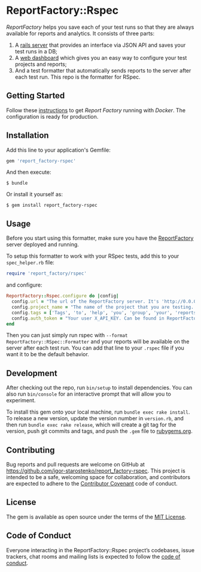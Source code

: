 # ReportFactory::Rspec

*ReportFactory* helps you save each of your test runs so that they are always available for reports and analytics.
It consists of three parts:
1. A [rails server](https://github.com/igor-starostenko/report_factory) that provides an interface via JSON API and saves your test runs in a DB;
2. A [web dashboard](https://github.com/igor-starostenko/report_factory-web) which gives you an easy way to configure your test projects and reports;
3. And a test formatter that automatically sends reports to the server after each test run. This repo is the formatter for RSpec.

## Getting Started

Follow these [instructions](https://github.com/igor-starostenko/report_factory/blob/master/setup/INSTRUCTIONS.md) to get *Report Factory* running with *Docker*. The configuration is ready for production.

## Installation

Add this line to your application's Gemfile:

```ruby
gem 'report_factory-rspec'
```

And then execute:

    $ bundle

Or install it yourself as:

    $ gem install report_factory-rspec

## Usage

Before you start using this formatter, make sure you have the [ReportFactory](https://github.com/igor-starostenko/report_factory) server deployed and running.

To setup this formatter to work with your RSpec tests, add this to your `spec_helper.rb` file:

```ruby
require 'report_factory/rspec'
```

and configure:

```ruby
ReportFactory::Rspec.configure do |config|
  config.url = "The url of the ReportFactory server. It's 'http://0.0.0.0:3000' if you're running locally"
  config.project_name = "The name of the project that you are testing. Needs to be previously created in ReportFactory"
  config.tags = ['Tags', 'to', 'help', 'you', 'group', 'your', 'reports']
  config.auth_token = "Your user X_API_KEY. Can be found in ReportFactory in your user information"
end
```

Then you can just simply run rspec with `--format ReportFactory::RSpec::Formatter` and your reports will be available on the server after each test run.
You can add that line to your `.rspec` file if you want it to be the default behavior.

## Development

After checking out the repo, run `bin/setup` to install dependencies. You can also run `bin/console` for an interactive prompt that will allow you to experiment.

To install this gem onto your local machine, run `bundle exec rake install`. To release a new version, update the version number in `version.rb`, and then run `bundle exec rake release`, which will create a git tag for the version, push git commits and tags, and push the `.gem` file to [rubygems.org](https://rubygems.org).

## Contributing

Bug reports and pull requests are welcome on GitHub at https://github.com/igor-starostenko/report_factory-rspec. This project is intended to be a safe, welcoming space for collaboration, and contributors are expected to adhere to the [Contributor Covenant](http://contributor-covenant.org) code of conduct.

## License

The gem is available as open source under the terms of the [MIT License](https://opensource.org/licenses/MIT).

## Code of Conduct

Everyone interacting in the ReportFactory::Rspec project’s codebases, issue trackers, chat rooms and mailing lists is expected to follow the [code of conduct](https://github.com/igor-starostenko/report_factory-rspec/blob/master/CODE_OF_CONDUCT.md).

